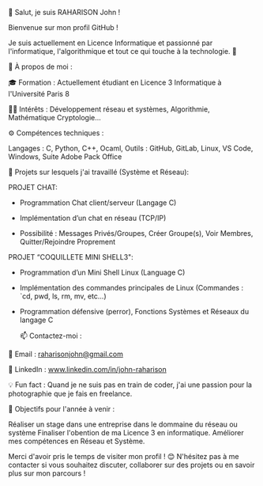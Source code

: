 👋 Salut, je suis RAHARISON John !

Bienvenue sur mon profil GitHub ! 

Je suis actuellement en Licence Informatique et passionné par l'informatique, l'algorithmique et tout ce qui touche à la technologie. 🚀

  🌱 À propos de moi :

🎓 Formation : Actuellement étudiant en Licence 3 Informatique à l'Université Paris 8

👨‍💻 Intérêts : Développement réseau et systèmes, Algorithmie, Mathématique Cryptologie...


  ⚙️ Compétences techniques :

Langages : C, Python, C++, Ocaml, 
Outils : GitHub, GitLab, Linux, VS Code, Windows, Suite Adobe Pack Office


🔭 Projets sur lesquels j'ai travaillé (Système et Réseau):

PROJET CHAT: 
    
- Programmation Chat client/serveur (Langage C)
    
- Implémentation d’un chat en réseau (TCP/IP) 
    
- Possibilité : Messages Privés/Groupes, Créer Groupe(s), Voir Membres, Quitter/Rejoindre Proprement 

PROJET “COQUILLETE MINI SHELL3": 
    
- Programmation d’un Mini Shell Linux (Language C)
    
- Implémentation des commandes principales de Linux (Commandes : `cd, pwd, ls, rm, mv, etc...)
    
- Programmation défensive (perror), Fonctions Systèmes et Réseaux du langage C


  📫 Contactez-moi :

📧 Email : raharisonjohn@gmail.com

💼 LinkedIn : www.linkedin.com/in/john-raharison

💡 Fun fact : Quand je ne suis pas en train de coder, j'ai une passion pour la photographie que je fais en freelance.

  🚀 Objectifs pour l'année à venir :

Réaliser un stage dans une entreprise dans le dommaine du réseau ou système
Finaliser l'obention de ma Licence 3 en informatique.
Améliorer mes compétences en Réseau et Système.


Merci d'avoir pris le temps de visiter mon profil ! 😊 N'hésitez pas à me contacter si vous souhaitez discuter, collaborer sur des projets ou en savoir plus sur mon parcours !
